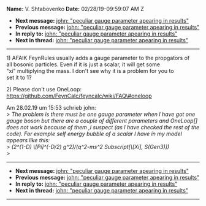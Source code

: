 **Name:** V. Shtabovenko
**Date:** 02/28/19-09:59:07 AM Z

  - **Next message:** [john: "peculiar gauge parameter apearing in
    results"](1467.html)
  - **Previous message:** [john: "peculiar gauge parameter apearing in
    results"](1465.html)
  - **In reply to:** [john: "peculiar gauge parameter apearing in
    results"](1465.html)
  - **Next in thread:** [john: "peculiar gauge parameter apearing in
    results"](1467.html)

-----

1\) AFAIK FeynRules usually adds a gauge parameter to the propgators
of  
all bosonic particles. Even if it is just a scalar, it will get some  
"xi" multiplying the mass. I don't see why it is a problem for you to  
set it to 1?  

2\) Please don't use OneLoop:  
https://github.com/FeynCalc/feyncalc/wiki/FAQ\#oneloop  

Am 28.02.19 um 15:53 schrieb john:  
*\> The problem is there must be one gauge parameter when I have got one
gauge boson but there are a couple of different parameters and
OneLoop[] does not work because of them ,I suspect (as I have
checked the rest of the code). For example self energy bubble of a
scalar I have in my model appears like this:*  
*\> (2^(1-D) \\[Pi]^(-D/2) g^2)/(q^2-ms^2
Subscript[\\[Xi], S(Gen3)])*  
*\>*  

-----

  - **Next message:** [john: "peculiar gauge parameter apearing in
    results"](1467.html)
  - **Previous message:** [john: "peculiar gauge parameter apearing in
    results"](1465.html)
  - **In reply to:** [john: "peculiar gauge parameter apearing in
    results"](1465.html)
  - **Next in thread:** [john: "peculiar gauge parameter apearing in
    results"](1467.html)

-----

